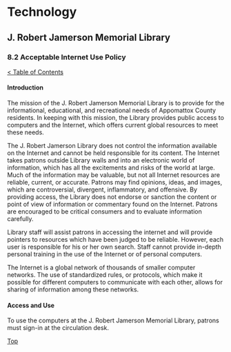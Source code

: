 <head>
	<link rel="stylesheet" type="text/css" href="../main.css">
</head>

[0]: ../README.md
[8.2]: acceptable-internet-use-policy.md

# Technology
## J. Robert Jamerson Memorial Library
### 8.2 Acceptable Internet Use Policy
[< Table of Contents][0]

#### Introduction

The mission of the J. Robert Jamerson Memorial Library is to provide for the informational, educational, and recreational needs of Appomattox County residents. In keeping with this mission, the Library provides public access to computers and the Internet, which offers current global resources to meet these needs.

The J. Robert Jamerson Library does not control the information available on the Internet and cannot be held responsible for its content. The Internet takes patrons outside Library walls and into an electronic world of information, which has all the excitements and risks of the world at large. Much of the information may be valuable, but not all Internet resources are reliable, current, or accurate. Patrons may find opinions, ideas, and images, which are controversial, divergent, inflammatory, and offensive. By providing access, the Library does not endorse or sanction the content or point of view of information or commentary found on the Internet. Patrons are encouraged to be critical consumers and to evaluate information carefully.

Library staff will assist patrons in accessing the internet and will provide pointers to resources which have been judged to be reliable. However, each user is responsible for his or her own search. Staff cannot provide in-depth personal training in the use of the Internet or of personal computers. 

The Internet is a global network of thousands of smaller computer networks. The use of standardized rules, or protocols, which make it possible for different computers to communicate with each other, allows for sharing of information among these networks.

#### Access and Use

To use the computers at the J. Robert Jamerson Memorial Library, patrons must sign-in at the circulation desk.

[Top][8.2]
